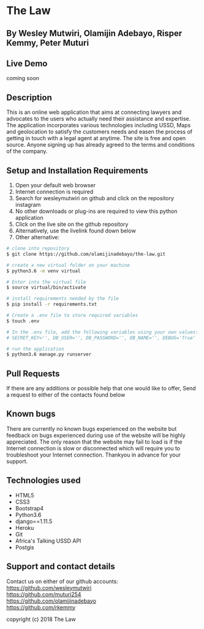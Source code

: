 # The Law

## By **Wesley Mutwiri, Olamijin Adebayo, Risper Kemmy, Peter Muturi**

## Live Demo
coming soon

## Description

This is an online web application that aims at connecting lawyers and advocates to the users who actually need their assistance and expertise. The application incorporates various technologies including USSD, Maps and geolocation to satisfy the customers needs and easen the process of getting in touch with a legal agent at anytime. The site is free and open source. Anyone signing up has already agreed to the terms and conditions of the company.

## Setup and Installation Requirements
1. Open your default web browser
2. Internet connection is required
3. Search for wesleymutwiri on github and click on the repository instagram
4. No other downloads or plug-ins are required to view this python application
5. Click on the live site on the github repository
6. Alternatively, use the livelink found down below
7. Other alternative:

``` bash
# clone into repository
$ git clone https://github.com/olamijinadebayo/the-law.git

# create a new virtual folder on your machine
$ python3.6 -m venv virtual

# Enter into the virtual file
$ source virtual/bin/activate

# install requirements needed by the file
$ pip install -r requirements.txt

# Create a .env file to store required variables
$ touch .env

# In the .env file, add the following variables using your own values:
# SECRET_KEY='', DB_USER='', DB_PASSWORD='', DB_NAME='', DEBUG='True'

# run the application 
$ python3.6 manage.py runserver

```
## Pull Requests
If there are any additions or possible help that one would like to offer, Send a request to either of the contacts found below

## Known bugs
There are currently no known bugs experienced on the website but feedback on bugs experienced during use of the website will be highly appreciated. The only reason that the website may fail to load is if the Internet connection is slow or disconnected which will require you to troubleshoot your Internet connection. Thankyou in advance for your support.

## Technologies used
* HTML5
* CSS3
* Bootstrap4
* Python3.6
* django==1.11.5
* Heroku
* Git
* Africa's Talking USSD API
* Postgis

## Support and contact details
Contact us on either of our github accounts: <br>
<https://github.com/wesleymutwiri> <br>
<https://github.com/muturi254> <br>
<https://github.com/olamijinadebayo> <br>
<https://github.com/rkemmy> <br>



copyright (c) 2018 The Law
